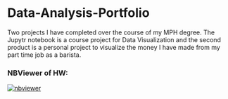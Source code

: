 # Data-Analysis-Portfolio
Two projects I have completed over the course of my MPH degree. The Jupytr notebook is a course project for Data Visualization and the second product is a personal project to visualize the money I have made from my part time job as a barista.

### NBViewer of HW:
[![nbviewer](https://raw.githubusercontent.com/jupyter/design/master/logos/Badges/nbviewer_badge.svg)](https://nbviewer.jupyter.org/github/rcjones9/Data-Analysis-Portfolio/tree/main/)
